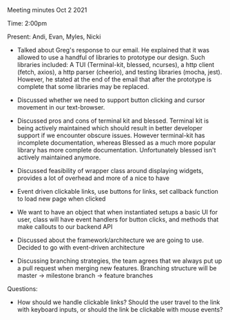 Meeting minutes Oct 2 2021

Time: 2:00pm

Present: Andi, Evan, Myles, Nicki

- Talked about Greg's response to our email. He explained that it was allowed to use a handful of libraries to prototype our design. Such libraries included: A TUI (Terminal-kit, blessed, ncurses), a http client (fetch, axios), a http parser (cheerio), and testing libraries (mocha, jest). However, he stated at the end of the email that after the prototype is complete that some libraries may be replaced.

- Discussed whether we need to support button clicking and cursor movement in our text-browser.

- Discussed pros and cons of terminal kit and blessed. Terminal kit is being actively maintained which should result in better developer support if we encounter obscure issues. However terminal-kit has incomplete documentation, whereas Blessed as a much more popular library has more complete documentation. Unfortunately blessed isn't actively maintained anymore.

- Discussed feasibility of wrapper class around displaying widgets, provides a lot of overhead and more of a nice to have

- Event driven clickable links, use buttons for links, set callback function to load new page when clicked

- We want to have an object that when instantiated setups a basic UI for user, class will have event handlers for button clicks, and methods that make callouts to our backend API

- Discussed about the framework/architecture we are going to use. Decided to go with event-driven architecture

- Discussing branching strategies, the team agrees that we always put up a pull request when merging new features. Branching structure will be master -> milestone branch -> feature branches

Questions:

- How should we handle clickable links? Should the user travel to the link with keyboard inputs, or should the link be clickable with mouse events?
